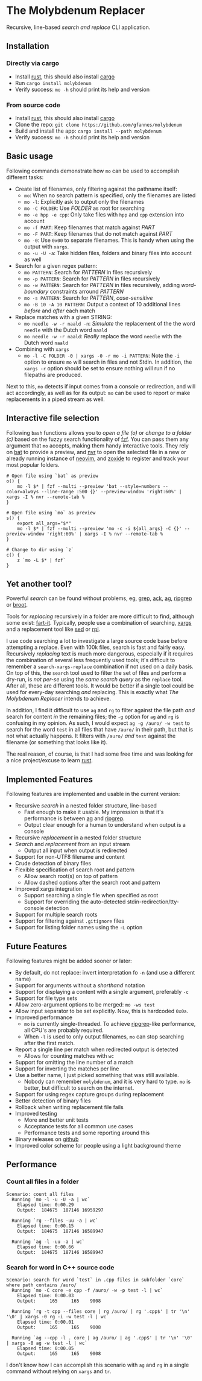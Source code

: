 # The Molybdenum Replacer

Recursive, line-based _search and replace_ CLI application.

## Installation

### Directly via cargo

* Install [rust](https://www.rust-lang.org/learn/get-started), this should also install [cargo](https://doc.rust-lang.org/cargo/)
* Run `cargo install molybdenum`
* Verify success: `mo -h` should print its help and version

### From source code

* Install [rust](https://www.rust-lang.org/learn/get-started), this should also install [cargo](https://doc.rust-lang.org/cargo/)
* Clone the repo: `git clone https://github.com/gfannes/molybdenum`
* Build and install the app: `cargo install --path molybdenum`
* Verify success: `mo -h` should print its help and version

## Basic usage

Following commands demonstrate how `mo` can be used to accomplish different tasks:

* Create list of filenames, only filtering against the pathname itself:
  * `mo`: When no search pattern is specified, only the filenames are listed
  * `mo -l`: Explicitly ask to output only the filenames
  * `mo -C FOLDER`: Use _FOLDER_ as root for searching
  * `mo -e hpp -e cpp`: Only take files with `hpp` and `cpp` extension into account
  * `mo -f PART`: Keep filenames that match against _PART_
  * `mo -F PART`: Keep filenames that do not match against _PART_
  * `mo -0`: Use `0x00` to separate filenames. This is handy when using the output with `xargs`.
  * `mo -u -U -a`: Take hidden files, folders and binary files into account as well
* Search for a given regex pattern:
  * `mo PATTERN`: Search for _PATTERN_ in files recursively
  * `mo -p PATTERN`: Search for _PATTERN_ in files recursively
  * `mo -w PATTERN`: Search for _PATTERN_ in files recursively, adding _word-boundary_ constraints arround _PATTERN_
  * `mo -s PATTERN`: Search for _PATTERN_, _case-sensitive_
  * `mo -B 10 -A 10 PATTERN`: Output a context of 10 additional lines _before_ and _after_ each match
* Replace matches with a given STRING:
  * `mo needle -w -r naald -n`: _Simulate_ the replacement of the the word `needle` with the Dutch word `naald`
  * `mo needle -w -r naald`: _Really_ replace the word `needle` with the Dutch word `naald`
* Combining with `xargs`
  * `mo -l -C FOLDER -0 | xargs -0 -r mo -i PATTERN`: Note the `-i` option to ensure `mo` will search in files and not Stdin. In addition, the `xargs -r` option should be set to ensure nothing will run if no filepaths are produced.

Next to this, `mo` detects if input comes from a console or redirection, and will act accordingly, as well as for its output: `mo` can be used to report or make replacements in a piped stream as well.

## Interactive file selection

Following `bash` functions allows you to _open a file (o)_ or _change to a folder (c)_ based on the fuzzy search functionality of [fzf](https://github.com/junegunn/fzf). You can pass them any argument that `mo` accepts, making them handy interactive tools. They rely on [bat](https://github.com/sharkdp/bat) to provide a preview, and [nvr](https://github.com/mhinz/neovim-remote) to open the selected file in a new or already running instance of [neovim](http://neovim.io/), and [zoxide](https://github.com/ajeetdsouza/zoxide) to register and track your most popular folders.

```
# Open file using `bat` as preview
o() {
    mo -l $* | fzf --multi --preview 'bat --style=numbers --color=always --line-range :500 {}' --preview-window 'right:60%' | xargs -I % nvr --remote-tab %
}

# Open file using `mo` as preview
s() {
    export all_args="$*"
    mo -l $* | fzf --multi --preview 'mo -c -i ${all_args} -C {}' --preview-window 'right:60%' | xargs -I % nvr --remote-tab %
}

# Change to dir using `z`
c() {
    z `mo -L $* | fzf`
}
```

## Yet another tool?

Powerful _search_ can be found without problems, eg, [grep](https://man7.org/linux/man-pages/man1/grep.1.html), [ack](https://beyondgrep.com/), [ag](https://github.com/ggreer/the_silver_searcher), [ripgrep](https://github.com/BurntSushi/ripgrep) or [broot](https://github.com/Canop/broot).

Tools for _replacing_ recursively in a folder are more difficult to find, although some exist: [fart-it](https://github.com/lionello/fart-it). Typically, people use a combination of searching, [xargs](https://www.thegeekstuff.com/2013/12/xargs-examples/) and a replacement tool like [sed](https://www.grymoire.com/Unix/Sed.html) or [rpl](http://rpl.sourceforge.net/).

I use code searching a lot to investigate a large source code base before attempting a replace. Even with 100k files, search is fast and fairly easy. Recursively _replacing_ text is much more dangerous, especially if it requires the combination of several less frequently used tools; it's difficult to remember a `search-xargs-replace` combination if not used on a daily basis. On top of this, the `search` tool used to filter the set of files and perform a dry-run, is _not per-se_ using the _same search query_ as the `replace` tool. After all, these are different tools. It would be better if a single tool could be used for every-day searching _and_ replacing. This is exactly what _The Molybdenum Replacer_ intends to achieve.

In addition, I find it difficult to use `ag` and `rg` to filter against the file path _and_ search for content _in_ the remaining files; the `-g` option for `ag` and `rg` is confusing in my opinion. As such, I would expect `ag -g /auro/ -w test` to search for the word `test` in all files that have `/auro/` in their path, but that is not what actually happens. It filters with `/auro/` _and_ `test` against the filename (or something that looks like it).

The real reason, of course, is that I had some free time and was looking for a nice project/excuse to learn [rust](https://www.rust-lang.org/).

## Implemented Features

Following features are implemented and usable in the current version:

* Recursive _search_ in a nested folder structure, line-based
  * Fast enough to make it usable. My impression is that it's performance is between [ag](https://github.com/ggreer/the_silver_searcher) and [ripgrep](https://github.com/BurntSushi/ripgrep).
  * Output clear enough for a human to understand when output is a console
* Recursive _replacement_ in a nested folder structure
* _Search_ and _replacement_ from an input stream
  * Output all input when output is redirected
* Support for non-UTF8 filename and content
* Crude detection of binary files
* Flexible specification of search root and pattern
  * Allow search root(s) on top of pattern
  * Allow dashed options after the search root and pattern
* Improved xargs integration
  * Support searching a single file when specified as root
  * Support for overriding the auto-detected stdin-redirection/tty-console detection
* Support for multiple search roots
* Support for filtering against `.gitignore` files
* Support for listing folder names using the `-L` option

## Future Features

Following features might be added sooner or later:

* By default, do not replace: invert interpretation fo `-n` (and use a different name)
* Support for arguments without a _shorthand_ notation
* Support for displaying a content with a single argument, preferably `-c`
* Support for file type sets
* Allow zero-argument options to be merged: `mo -ws test`
* Allow input separator to be set explicitly. Now, this is hardcoded `0x0a`.
* Improved performance
  * `mo` is currently single-threaded. To achieve [ripgrep](https://github.com/BurntSushi/ripgrep)-like performance, all CPU's are probably required.
  * When `-l` is used to only output filenames, `mo` can stop searching after the first match.
* Report a single line per match when redirected output is detected
  * Allows for counting matches with `wc`
* Support for omitting the line number of a match
* Support for inverting the matches per line
* Use a better name, I just picked something that was still available.
  * Nobody can remember `molybdenum`, and it is very hard to type. `mo` is better, but difficult to search on the internet.
* Support for using regex capture groups during replacement
* Better detection of binary files
* Rollback when writing replacement file fails
* Improved testing
  * More and better unit tests
  * Acceptance tests for all common use cases
  * Performance tests and some reporting around this
* Binary releases on [github](https://github.com/gfannes/molybdenum)
* Improved color scheme for people using a light background theme

## Performance

### Count all files in a folder

```
Scenario: count all files
  Running `mo -l -u -U -a | wc`
    Elapsed time: 0:00.29
    Output:  184675  187146 16959297

  Running `rg --files -uu -a | wc`
    Elapsed time: 0:00.15
    Output:  184675  187146 16589947

  Running `ag -l -uu -a | wc`
    Elapsed time: 0:00.66
    Output:  184675  187146 16589947
```

### Search for word in C++ source code

```
Scenario: search for word `test` in .cpp files in subfolder `core` where path contains /auro/
  Running `mo -C core -e cpp -f /auro/ -w -p test -l | wc`
    Elapsed time: 0:00.03
    Output:     165     165    9008

  Running `rg -t cpp --files core | rg /auro/ | rg '.cpp$' | tr '\n' '\0' | xargs -0 rg -i -w test -l | wc`
    Elapsed time: 0:00.01
    Output:     165     165    9008

  Running `ag --cpp -l . core | ag /auro/ | ag '.cpp$' | tr '\n' '\0' | xargs -0 ag -w test -l | wc`
    Elapsed time: 0:00.05
    Output:     165     165    9008

```

I don't know how I can accomplish this scenario with `ag` and `rg` in a single command without relying on `xargs` and `tr`.
